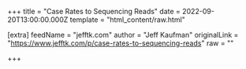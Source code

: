 
+++
title = "Case Rates to Sequencing Reads"
date = 2022-09-20T13:00:00.000Z
template = "html_content/raw.html"

[extra]
feedName = "jefftk.com"
author = "Jeff Kaufman"
originalLink = "https://www.jefftk.com/p/case-rates-to-sequencing-reads"
raw = ""

+++

